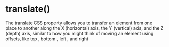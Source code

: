 # translate()
The translate CSS property allows you to transfer an element from one place to another along the X (horizontal) axis, the Y (vertical) axis, and the Z (depth) axis, similar to how you might think of moving an element using offsets, like top , bottom , left , and right 
